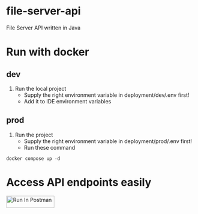 # file-server-api
File Server API written in Java

# Run with docker
## dev
1. Run the local project
    - Supply the right environment variable in deployment/dev/.env first!
    - Add it to IDE environment variables

## prod
1. Run the project
    - Supply the right environment variable in deployment/prod/.env first!
    - Run these command
```
docker compose up -d
```

# Access API endpoints easily
[<img src="https://run.pstmn.io/button.svg" alt="Run In Postman" style="width: 128px; height: 32px;">](https://app.getpostman.com/run-collection/26932885-1cd0dd88-73eb-4ed2-9541-dc73d20cdc6e?action=collection%2Ffork&source=rip_markdown&collection-url=entityId%3D26932885-1cd0dd88-73eb-4ed2-9541-dc73d20cdc6e%26entityType%3Dcollection%26workspaceId%3D2544d7eb-bd86-4b5d-8b99-4b942f493c1f)